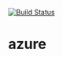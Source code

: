 [![Build Status](https://dev.azure.com/almightygc0427/almightygc/_apis/build/status/enjoyear.azure?branchName=master)](https://dev.azure.com/almightygc0427/almightygc/_build/latest?definitionId=2&branchName=master)

# azure
